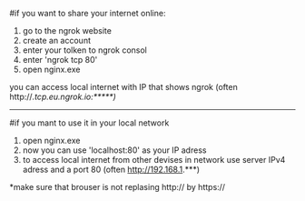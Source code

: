 #if you want to share your internet online:

1) go to the ngrok website
2) create an account
3) enter your tolken to ngrok consol
4) enter 'ngrok tcp 80'
5) open nginx.exe

you can access local internet with IP that shows ngrok (often http://*.tcp.eu.ngrok.io:*****)*

------------------------------------------------------

#if you mant to use it in your local network

1) open nginx.exe
2) now you can use 'localhost:80' as your IP adress
3) to access local internet from other devises in network use server IPv4 adress and a port 80 (often http://192.168.1.***)

*make sure that brouser is not replasing http:// by https://
